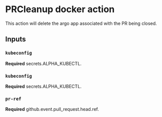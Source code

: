 # PRCleanup docker action

This action will delete the argo app associated with the PR being closed.

## Inputs

### `kubeconfig`

**Required** secrets.ALPHA_KUBECTL.

### `kubeconfig`

**Required** secrets.ALPHA_KUBECTL.

### `pr-ref`

**Required** github.event.pull_request.head.ref.